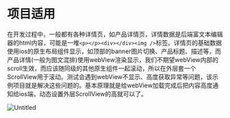 #  项目适用

在开发过程中，一般都有各种详情页，如产品详情页，详情数据是后端富文本编辑器的html内容，可能是一堆`<p></p><div></div><img />`标签。详情页的基础数据使用ios的原生布局组件显示，如顶部的banner图片切换、产品标题、描述等，而产品详情(一般为图文混排)使用webView渲染显示，我们不期望webView内部的scroll生效，而应该随同级的其他原生组件一起滚动，所以在外层套一个ScrollView用于滚动。测试会遇到webView不显示、高度获取异常等问题，该示例项目就是解决这些问题的。基本原理就是给webView加载完成后把内容高度通知给ios端，动态设置外层ScrollView的高就可以了。

![Untitled](https://github.com/gzlboy/SwiftUI-WebView/assets/1492060/545853fb-1822-4c6d-a1e8-cb46df319452)
